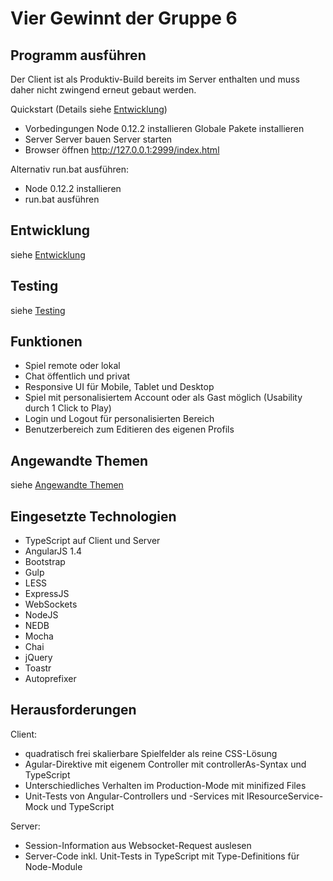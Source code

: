 # Vier Gewinnt der Gruppe 6

## Programm ausführen

Der Client ist als Produktiv-Build bereits im Server enthalten und muss daher nicht zwingend erneut gebaut werden.

Quickstart (Details siehe [Entwicklung](_doc/Development.md))

- Vorbedingungen
  Node 0.12.2 installieren
  Globale Pakete installieren
- Server
  Server bauen
  Server starten
- Browser öffnen
  http://127.0.0.1:2999/index.html

Alternativ run.bat ausführen:

- Node 0.12.2 installieren
- run.bat ausführen

## Entwicklung

siehe [Entwicklung](_doc/Development.md)

## Testing

siehe [Testing](_doc/Testing.md)

## Funktionen
- Spiel remote oder lokal
- Chat öffentlich und privat
- Responsive UI für Mobile, Tablet und Desktop
- Spiel mit personalisiertem Account oder als Gast möglich (Usability durch 1 Click to Play)
- Login und Logout für personalisierten Bereich
- Benutzerbereich zum Editieren des eigenen Profils

## Angewandte Themen

siehe [Angewandte Themen](_doc/AngewandteThemen.md)

## Eingesetzte Technologien
- TypeScript auf Client und Server
- AngularJS 1.4
- Bootstrap
- Gulp
- LESS
- ExpressJS
- WebSockets
- NodeJS
- NEDB
- Mocha
- Chai
- jQuery
- Toastr
- Autoprefixer


## Herausforderungen

Client:

- quadratisch frei skalierbare Spielfelder als reine CSS-Lösung
- Agular-Direktive mit eigenem Controller mit controllerAs-Syntax und TypeScript
- Unterschiedliches Verhalten im Production-Mode mit minifized Files
- Unit-Tests von Angular-Controllers und -Services mit IResourceService-Mock und TypeScript

Server:

- Session-Information aus Websocket-Request auslesen
- Server-Code inkl. Unit-Tests in TypeScript mit Type-Definitions für Node-Module

